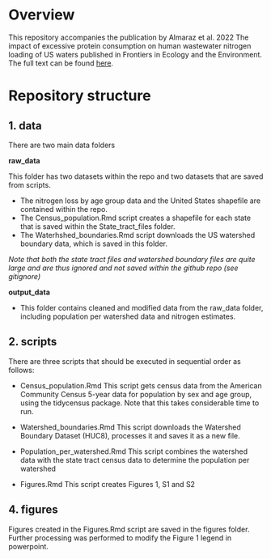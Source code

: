 # Overview
This repository accompanies the publication by Almaraz et al. 2022 The impact of excessive protein consumption on human wastewater nitrogen loading of US waters published in Frontiers in Ecology and the Environment. The full text can be found [here](https://esajournals.onlinelibrary.wiley.com/doi/10.1002/fee.2531).

# Repository structure

## 1. data

There are two main data folders

**raw_data**

This folder has two datasets within the repo and two datasets that are saved from scripts.
- The nitrogen loss by age group data and the United States shapefile are contained within the repo.
- The Census_population.Rmd script creates a shapefile for each state that is saved within the State_tract_files folder.
- The Waterhshed_boundaries.Rmd script downloads the US watershed boundary data, which is saved in this folder.
        
*Note that both the state tract files and watershed boundary files are quite large and are thus ignored and not saved within the github repo (see gitignore)*     
        
**output_data**
- This folder contains cleaned and modified data from the raw_data folder, including population per watershed data and nitrogen estimates.

## 2. scripts

There are three scripts that should be executed in sequential order as follows:
 - Census_population.Rmd
        This script gets census data from the American Community Census 5-year data for population by sex and age group, using the tidycensus package. Note that this takes considerable time to run.
        
 - Watershed_boundaries.Rmd
        This script downloads the Watershed Boundary Dataset (HUC8), processes it and saves it as a new file.
        
 - Population_per_watershed.Rmd
         This script combines the watershed data with the state tract census data to determine the population per watershed
         
 - Figures.Rmd
          This script creates Figures 1, S1 and S2

## 4. figures

Figures created in the Figures.Rmd script are saved in the figures folder. Further processing was performed to modify the Figure 1 legend in powerpoint.

